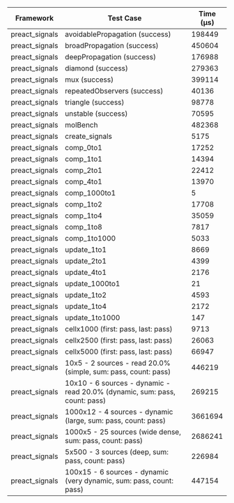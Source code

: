 | Framework | Test Case | Time (μs) |
| --- | --- | --- |
| preact_signals | avoidablePropagation (success) | 198449 |
| preact_signals | broadPropagation (success) | 450604 |
| preact_signals | deepPropagation (success) | 176988 |
| preact_signals | diamond (success) | 279363 |
| preact_signals | mux (success) | 399114 |
| preact_signals | repeatedObservers (success) | 40136 |
| preact_signals | triangle (success) | 98778 |
| preact_signals | unstable (success) | 70595 |
| preact_signals | molBench | 482368 |
| preact_signals | create_signals | 5175 |
| preact_signals | comp_0to1 | 17252 |
| preact_signals | comp_1to1 | 14394 |
| preact_signals | comp_2to1 | 22412 |
| preact_signals | comp_4to1 | 13970 |
| preact_signals | comp_1000to1 | 5 |
| preact_signals | comp_1to2 | 17708 |
| preact_signals | comp_1to4 | 35059 |
| preact_signals | comp_1to8 | 7817 |
| preact_signals | comp_1to1000 | 5033 |
| preact_signals | update_1to1 | 8669 |
| preact_signals | update_2to1 | 4399 |
| preact_signals | update_4to1 | 2176 |
| preact_signals | update_1000to1 | 21 |
| preact_signals | update_1to2 | 4593 |
| preact_signals | update_1to4 | 2172 |
| preact_signals | update_1to1000 | 147 |
| preact_signals | cellx1000 (first: pass, last: pass) | 9713 |
| preact_signals | cellx2500 (first: pass, last: pass) | 26063 |
| preact_signals | cellx5000 (first: pass, last: pass) | 66947 |
| preact_signals | 10x5 - 2 sources - read 20.0% (simple, sum: pass, count: pass) | 446219 |
| preact_signals | 10x10 - 6 sources - dynamic - read 20.0% (dynamic, sum: pass, count: pass) | 269215 |
| preact_signals | 1000x12 - 4 sources - dynamic (large, sum: pass, count: pass) | 3661694 |
| preact_signals | 1000x5 - 25 sources (wide dense, sum: pass, count: pass) | 2686241 |
| preact_signals | 5x500 - 3 sources (deep, sum: pass, count: pass) | 226984 |
| preact_signals | 100x15 - 6 sources - dynamic (very dynamic, sum: pass, count: pass) | 447154 |
